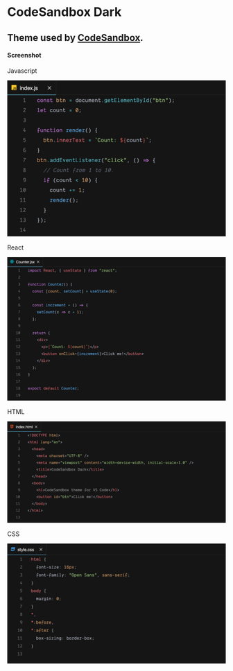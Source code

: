 # CodeSandbox Dark

## Theme used by [CodeSandbox](https://codesandbox.io).

#### Screenshot

Javascript

![screenshot-react](./screenshots/js.png)

React

![screenshot-react](./screenshots/react.png)

HTML

![screenshot-react](./screenshots/html.png)

CSS

![screenshot-react](./screenshots/css.png)
